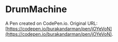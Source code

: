 # DrumMachine

A Pen created on CodePen.io. Original URL: [https://codepen.io/burakandarman/pen/jOYeVoN](https://codepen.io/burakandarman/pen/jOYeVoN).

